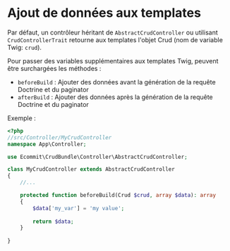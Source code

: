 # Ajout de données aux templates

Par défaut, un contrôleur héritant de `AbstractCrudController` ou utilisant `CrudControllerTrait` retourne aux templates l'objet Crud (nom de variable Twig: `crud`).

Pour passer des variables supplémentaires aux templates Twig, peuvent être surchargées les méthodes :
* `beforeBuild` : Ajouter des données avant la génération de la requête Doctrine et du paginator
* `afterBuild` : Ajouter des données après la génération de la requête Doctrine et du paginator

Exemple :

```php
<?php
//src/Controller/MyCrudController
namespace App\Controller;

use Ecommit\CrudBundle\Controller\AbstractCrudController;

class MyCrudController extends AbstractCrudController
{
    //...

    protected function beforeBuild(Crud $crud, array $data): array
    {
        $data['my_var'] = 'my value';
        
        return $data;
    }
    
}
